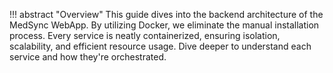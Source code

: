 




!!! abstract "Overview"
    This guide dives into the backend architecture of the MedSync WebApp. By utilizing Docker, we eliminate the manual installation process. 
    Every service is neatly containerized, ensuring isolation, scalability, and efficient resource usage. Dive deeper to understand each service and how they're orchestrated.
